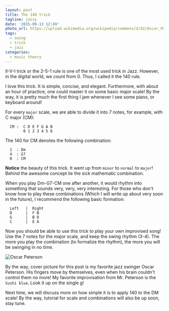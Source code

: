 ```yaml
---
layout: post
title: The 140 trick
tagline: jazzy
date: '2015-09-13 12:49'
photo_url: https://upload.wikimedia.org/wikipedia/commons/d/d2/Oscar_Peterson_-_1950.JPG
tags:
  - swing
  - trick
  - jazz
categories:
  - music theory
---
```


II-V-I trick or the 2-5-1 rule is one of the most used trick in Jazz. However, in the digital world, we count from 0. Thus, I called it the 140 rule.

I love this trick. It is simple, concise, and elegant. Furthermore, with about an hour of practice, one could master it on some basic major scale! By the way, it is pretty much the first thing I jam whenever I see some piano, or keyboard around!

For every `major` scale, we are able to divide it into 7 notes, for example, with C major (CM):

```
  CM :  C D E F G A B
        0 1 2 3 4 5 6
```

The 140 for CM denotes the following combination:

```
  1  : Dm
  4  : G7
  0  : CM
```

**Notice** the beauty of this trick. It went up from `minor` to `normal` to `major`! Behind the awesome concept lie the sick mathematic combination.

When you play Dm-G7-CM one after another, it would rhythm into something that sounds very, very, very interesting. For those who don't know how to play these combinations (Which I will write up about very soon in the future), I recommend the following basic formation:

```
  Left   |  Right
  D      |  F B
  G      |  B D
  C      |  E A
```

Now you should be able to use this trick to play your own improvised song! Use the 7 notes for the major scale, and keep the swing rhythm (3-4). The more you play the combination (to formalize the rhythm), the more you will be swinging in no time.

![Oscar Peterson](https://upload.wikimedia.org/wikipedia/commons/d/d2/Oscar_Peterson_-_1950.JPG)

By the way, cover picture for this post is my favorite jazz swinger Oscar Peterson. His fingers move by themselves, even when his brain couldn't control them no more! My favorite improvisation from Mr. Peterson is the `Sushi blue`. Look it up on the single g!

Next time, we will discuss more on how simple it is to apply 140 to the DM scale! By the way, tutorial for scale and combinations will also be up soon, stay tune.
